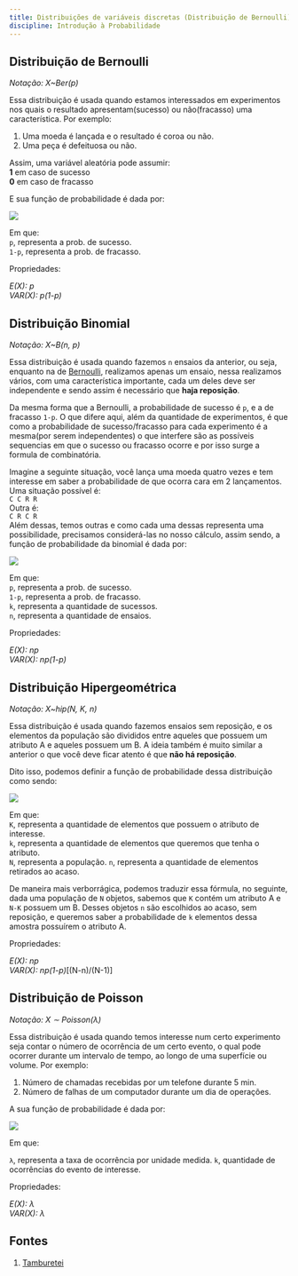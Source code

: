 ```yaml
---
title: Distribuições de variáveis discretas (Distribuição de Bernoulli)
discipline: Introdução à Probabilidade
---
```

## Distribuição de Bernoulli

*Notação: X~Ber(p)*

Essa distribuição é usada quando estamos interessados em experimentos nos quais o resultado apresentam(sucesso) ou não(fracasso) uma característica. Por exemplo:

1. Uma moeda é lançada e o resultado é coroa ou não.
2. Uma peça é defeituosa ou não.

Assim, uma variável aleatória pode assumir:  
    **1** em caso de sucesso  
    **0** em caso de fracasso  

E sua função de probabilidade é dada por:

![](https://wikimedia.org/api/rest_v1/media/math/render/svg/6da22ccc121fa8b49e6a52fae06ed88a9e8582f3)

Em que:  
`p`, representa a prob. de sucesso.  
`1-p`, representa a prob. de fracasso.  

Propriedades:

*E(X): p*  
*VAR(X): p(1-p)*


## Distribuição Binomial

*Notação: X~B(n, p)*

Essa distribuição é usada quando fazemos `n` ensaios da anterior, ou seja, enquanto na de [Bernoulli](distribuicao-de-bernoulli), realizamos apenas um ensaio, nessa realizamos vários, com uma característica importante, cada um deles deve ser independente e sendo assim é necessário que **haja reposição**.

Da mesma forma que a Bernoulli, a probabilidade de sucesso é `p`, e a de fracasso `1-p`. O que difere aqui, além da quantidade de experimentos, é que como a probabilidade de sucesso/fracasso para cada experimento é a mesma(por serem independentes) o que interfere são as possíveis sequencias em que o sucesso ou fracasso ocorre e por isso surge a formula de combinatória.

Imagine a seguinte situação, você lança uma moeda quatro vezes e tem interesse em saber a probabilidade de que ocorra cara em 2 lançamentos. Uma situação possível é:  
`C C R R`  
Outra é:  
`C R C R`  
Além dessas, temos outras e como cada uma dessas representa uma possibilidade, precisamos considerá-las no nosso cálculo, assim sendo, a função de probabilidade da binomial é dada por:

![](https://wikimedia.org/api/rest_v1/media/math/render/svg/7a96d0dd9ee96319dacfbe372578fbcc29ffdefa)

Em que:  
`p`, representa a prob. de sucesso.  
`1-p`, representa a prob. de fracasso.  
`k`, representa a quantidade de sucessos.  
`n`, representa a quantidade de ensaios.


Propriedades:

*E(X): np*  
*VAR(X): np(1-p)*

## Distribuição Hipergeométrica

*Notação: X~hip(N, K, n)*

Essa distribuição é usada quando fazemos ensaios sem reposição, e os elementos da população são divididos entre aqueles que possuem um atributo A e aqueles possuem um B. A ideia também é muito similar a anterior o que você deve ficar atento é que **não há reposição**.

Dito isso, podemos definir a função de probabilidade dessa distribuição como sendo:

![](https://wikimedia.org/api/rest_v1/media/math/render/svg/cb1f04d4adc49785408d221abb404bfe5751b2c8)

Em que:  
`K`, representa a quantidade de elementos que possuem o atributo de interesse.  
`k`, representa a quantidade de elementos que queremos que tenha o atributo.  
`N`, representa a população.
`n`, representa a quantidade de elementos retirados ao acaso.

De maneira mais verborrágica, podemos traduzir essa fórmula, no seguinte, dada uma população de `N` objetos, sabemos que `K` contém um atributo A e `N-K` possuem um B. Desses objetos `n` são escolhidos ao acaso, sem reposição, e queremos saber a probabilidade de `k` elementos dessa amostra possuírem o atributo A.

Propriedades:

*E(X): np*  
*VAR(X): np(1-p)*[(N-n)/(N-1)]


## Distribuição de Poisson

*Notação: X ∼ Poisson(λ)*

Essa distribuição é usada quando temos interesse num certo experimento seja contar o número de
ocorrência de um certo evento, o qual pode ocorrer durante um intervalo de tempo, ao
longo de uma superfície ou volume. Por exemplo:

1. Número de chamadas recebidas por um telefone durante 5 min.
2. Número de falhas de um computador durante um dia de operações.

A sua função de probabilidade é dada por:

![](https://wikimedia.org/api/rest_v1/media/math/render/svg/242598d54a92171cc45b49287a0332d4005e3eef)

Em que:

`λ`, representa a taxa de ocorrência por unidade medida.
`k`, quantidade de ocorrências do evento de interesse.

Propriedades:

*E(X): λ*  
*VAR(X): λ*

## Fontes 

1. <a href= "https://github.com/OpenDevUFCG/Tamburetei" target="_blank"> Tamburetei </a>
